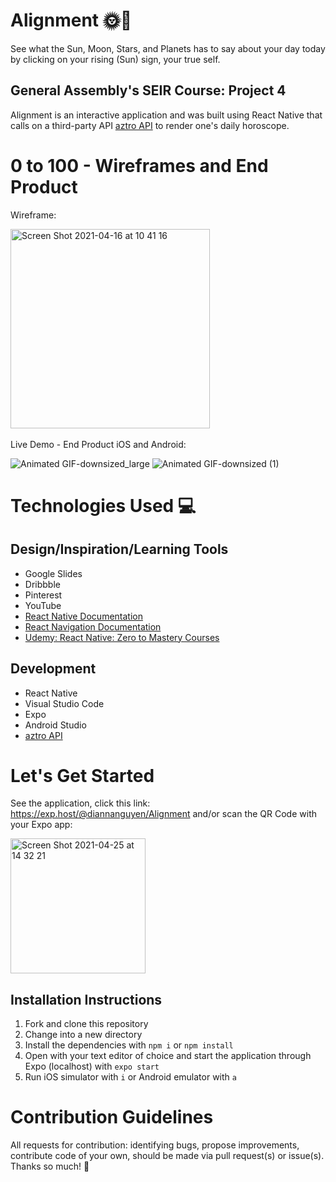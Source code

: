 # Alignment 🌞🌛
See what the Sun, Moon, Stars, and Planets has to say about your day today by clicking on your rising (Sun) sign, your true self. 

## General Assembly's SEIR Course: Project 4
Alignment is an interactive application and was built using React Native that calls on a third-party API [aztro API](https://aztro.readthedocs.io/en/latest/) to render one's daily horoscope.

# 0 to 100 - Wireframes and End Product
Wireframe:

<img width="319" alt="Screen Shot 2021-04-16 at 10 41 16" src="https://media.git.generalassemb.ly/user/33381/files/56042400-9ea0-11eb-81d6-b8ee8f8659a0">
<br>
</br>
Live Demo - End Product iOS and Android:

![Animated GIF-downsized_large](https://media.git.generalassemb.ly/user/33381/files/1e7b4180-a62f-11eb-909c-4f4c6e61872a)
![Animated GIF-downsized (1)](https://media.git.generalassemb.ly/user/33381/files/e8dc5580-a63a-11eb-9264-ed3a042664eb)
# Technologies Used 💻
## Design/Inspiration/Learning Tools
- Google Slides
- Dribbble
- Pinterest
- YouTube
- [React Native Documentation](https://reactnative.dev/) 
- [React Navigation Documentation](https://reactnavigation.org/)
- [Udemy: React Native: Zero to Mastery Courses](https://www.udemy.com/course/complete-react-native-mobile-development-zero-to-mastery-with-hooks)

## Development
- React Native
- Visual Studio Code
- Expo
- Android Studio
- [aztro API](https://aztro.readthedocs.io/en/latest/)

# Let's Get Started 
See the application, click this link: https://exp.host/@diannanguyen/Alignment and/or scan the QR Code with your Expo app: 

<img width="216" alt="Screen Shot 2021-04-25 at 14 32 21" src="https://media.git.generalassemb.ly/user/33381/files/4c329d00-a5d3-11eb-97e5-46ab6d74b2eb">

## Installation Instructions
1. Fork and clone this repository
2. Change into a new directory
3. Install the dependencies with `npm i` or `npm install`
4. Open with your text editor of choice and start the application through Expo (localhost) with `expo start`
5. Run iOS simulator with `i` or Android emulator with `a`

# Contribution Guidelines
All requests for contribution: identifying bugs, propose improvements, contribute code of your own, should be made via pull request(s) or issue(s). Thanks so much! 💛
